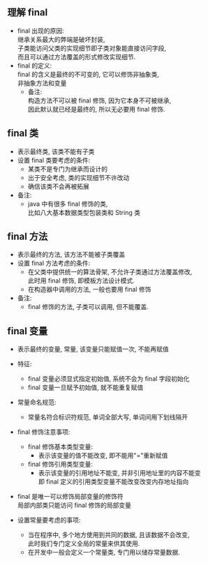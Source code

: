 ## 理解 final
- final 出现的原因:  
  继承关系最大的弊端是破坏封装,    
  子类能访问父类的实现细节即子类对象能直接访问字段,   
  而且可以通过方法覆盖的形式修改实现细节.
- final 的定义:  
  final 的含义是最终的不可变的, 它可以修饰非抽象类,  
  非抽象方法和变量
  - 备注:  
    构造方法不可以被 final 修饰, 因为它本身不可被继承,  
    因此默认就已经是最终的, 所以无必要用 final 修饰.

## final 类
- 表示最终类, 该类不能有子类
- 设置 final 类要考虑的条件:  
  - 某类不是专门为继承而设计的
  - 出于安全考虑, 类的实现细节不许改动
  - 确信该类不会再被拓展
- 备注:  
  - java 中有很多 final 修饰的类,   
    比如八大基本数据类型包装类和 String 类

## final 方法
- 表示最终的方法, 该方法不能被子类覆盖
- 设置 final 方法考虑的条件:  
  - 在父类中提供统一的算法骨架, 不允许子类通过方法覆盖修改,  
    此时用 final 修饰, 即模板方法设计模式.
  - 在构造器中调用的方法, 一般也要用 final 修饰
- 备注:  
  - final 修饰的方法, 子类可以调用, 但不能覆盖.


## final 变量
- 表示最终的变量, 常量, 该变量只能赋值一次, 不能再赋值

- 特征:  
  - final 变量必须显式指定初始值, 系统不会为 final 字段初始化
  - final 变量一旦赋予初始值, 就不能重复赋值


- 常量命名规范:  
  - 常量名符合标识符规范, 单词全部大写, 单词间用下划线隔开

- final 修饰注意事项:  
  - final 修饰基本类型变量:  
    - 表示该变量的值不能改变, 即不能用"="重新赋值
  - final 修饰引用类型变量:  
    - 表示该变量的引用地址不能变, 并非引用地址里的内容不能变   
      即 final 定义的引用类型变量不能改变改变内存地址指向

- final 是唯一可以修饰局部变量的修饰符  
  局部内部类只能访问 final 修饰的局部变量

- 设置常量要考虑的事项:  
  - 当在程序中, 多个地方使用到共同的数据, 且该数据不会改变,  
    此时我们专门定义全局的常量来供其使用.
  - 在开发中一般会定义一个常量类, 专门用以储存常量数据.